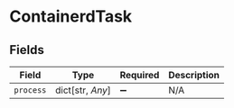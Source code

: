 # ContainerdTask


## Fields

| Field              | Type               | Required           | Description        |
| ------------------ | ------------------ | ------------------ | ------------------ |
| `process`          | dict[str, *Any*]   | :heavy_minus_sign: | N/A                |